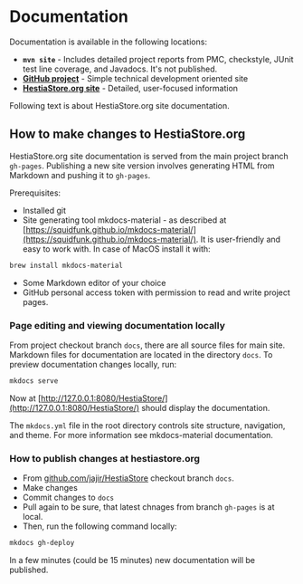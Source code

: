 # Documentation

Documentation is available in the following locations:

* **`mvn site`** - Includes detailed project reports from PMC, checkstyle, JUnit test line coverage, and Javadocs. It's not published.
* **[GitHub project](https://github.com/jajir/HestiaStore/)** - Simple technical development oriented site
* **[HestiaStore.org site](https://hestiastore.org)** - Detailed, user-focused information

Following text is about HestiaStore.org site documentation.

## How to make changes to HestiaStore.org

HestiaStore.org site documentation is served from the main project branch `gh-pages`. Publishing a new site version involves generating HTML from Markdown and pushing it to `gh-pages`.

Prerequisites:

* Installed git
* Site generating tool mkdocs-material - as described at [https://squidfunk.github.io/mkdocs-material/](https://squidfunk.github.io/mkdocs-material/). It is user-friendly and easy to work with. In case of MacOS install it with:

```bash
brew install mkdocs-material
```

* Some Markdown editor of your choice
* GitHub personal access token with permission to read and write project pages.

### Page editing and viewing documentation locally

From project checkout branch `docs`, there are all source files for main site. Markdown files for documentation are located in the directory `docs`. To preview documentation changes locally, run:

```bash
mkdocs serve
```

Now at [http://127.0.0.1:8080/HestiaStore/](http://127.0.0.1:8080/HestiaStore/) should display the documentation.

The `mkdocs.yml` file in the root directory controls site structure, navigation, and theme. For more information see mkdocs-material documentation.

### How to publish changes at hestiastore.org

* From [github.com/jajir/HestiaStore](https://github.com/jajir/HestiaStore/) checkout branch `docs`.
* Make changes
* Commit changes to `docs`
* Pull again to be sure, that latest chnages from branch `gh-pages` is at local.
* Then, run the following command locally:

```bash
mkdocs gh-deploy
```

In a few minutes (could be 15 minutes) new documentation will be published.
